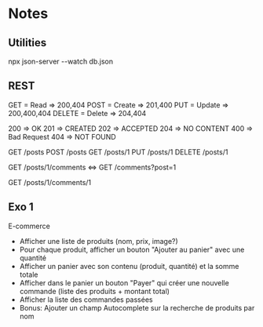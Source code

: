 # Notes

## Utilities

npx json-server --watch db.json
## REST

GET = Read => 200,404
POST = Create => 201,400
PUT = Update => 200,400,404
DELETE = Delete => 204,404

200 => OK
201 => CREATED
202 => ACCEPTED
204 => NO CONTENT
400 => Bad Request
404 => NOT FOUND

GET /posts
POST /posts
GET /posts/1
PUT /posts/1
DELETE /posts/1

GET /posts/1/comments
<=> GET /comments?post=1

GET /posts/1/comments/1

## Exo 1

E-commerce

- Afficher une liste de produits (nom, prix, image?)
- Pour chaque produit, afficher un bouton "Ajouter au panier" avec une quantité
- Afficher un panier avec son contenu (produit, quantité) et la somme totale
- Afficher dans le panier un bouton "Payer" qui créer une nouvelle commande (liste des produits + montant total)
- Afficher la liste des commandes passées
- Bonus: Ajouter un champ Autocomplete sur la recherche de produits par nom